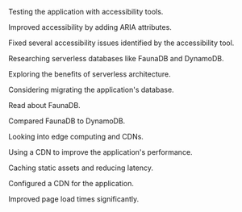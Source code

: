 Testing the application with accessibility tools.

Improved accessibility by adding ARIA attributes.

Fixed several accessibility issues identified by the accessibility tool.

Researching serverless databases like FaunaDB and DynamoDB.

Exploring the benefits of serverless architecture.

Considering migrating the application's database.

Read about FaunaDB.

Compared FaunaDB to DynamoDB.

Looking into edge computing and CDNs.

Using a CDN to improve the application's performance.

Caching static assets and reducing latency.

Configured a CDN for the application.

Improved page load times significantly.